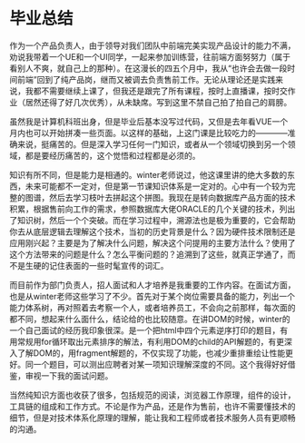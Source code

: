 # 毕业总结

作为一个产品负责人，由于领导对我们团队中前端完美实现产品设计的能力不满，劝说我带着一个UE和一个UI同学，一起来参加训练营，往前端方面努努力（属于看别人不爽，就自己上的那种）。在这漫长的四五个月中，我从“也许会去做一段时间前端”回到了纯产品岗，继而又被调去负责售前工作。无论从理论还是实践来说，我都不需要继续上课了，但我还是跟完了所有课程，按时上直播课，按时交作业（居然还得了好几次优秀），从未缺席。写到这里不禁自己拍了拍自己的肩膀。

虽然我是计算机科班出身，但是毕业后基本没写过代码，又但是去年看VUE一个月内也可以开始拼凑一些页面。以这样的基础，上这门课是比较吃力的————准确来说，挺痛苦的。但是深入学习任何一门知识，或者从一个领域切换到另一个领域，都是要经历痛苦的，这个觉悟和过程都是必须的。

知识有所不同，但是能力是相通的。winter老师说过，他这课里讲的绝大多数的东西，未来可能都不一定对，但是第一节课知识体系是一定对的。心中有一个较为完整的图谱，然后去学习枝叶去拼起这个拼图。我现在是转向数据库产品方面的技术积累，根据售前向工作的需求，参照数据库大佬ORACLE的几个关键的技术，列出了知识树，然后一个个突破。而在学习过程中，溯源法也是极为重要的，它会帮助你去从底层逻辑去理解这个技术，当初的历史背景是什么？因为硬件技术限制还是应用刚兴起？主要是为了解决什么问题，解决这个问提用的主要方法什么？使用了这个方法带来的问题是什么？怎么平衡问题的？追溯到了这些，就真正学通了，而不是生硬的记住表面的一些时髦宣传的词汇。

而目前作为部门负责人，招人面试和人才培养是我重要的工作内容。在面试方面，也是从winter老师这些学习了不少。首先对于某个岗位需要具备的能力，列出一个能力体系树，再对照着去考察一个人，或者培养员工，不会向之前那样，每次面的都不同，想起来什么面什么，结论给的也比较随意。在讲DOM的时候，winter的一个自己面试的经历我印象很深。是一个把html中四个元素逆序打印的题目，有用常规用for循环取出元素排序的解法，有利用DOM的child的API解题的，有更深入了解DOM的，用fragment解题的，不仅实现了功能，也减少重排重绘让性能更好。同一个题目，可以测出应聘者对某一项知识理解深度的不同。这个我得好好借鉴，审视一下我的面试问题。

当然纯知识方面也收获了很多，包括规范的阅读，浏览器工作原理，组件的设计，工具链的组成和工作方式。不论是作为产品，还是作为售前，也许不需要懂技术的细节，但是对技术体系化原理的理解，能让我和工程师或者技术服务人员有更顺畅的沟通。